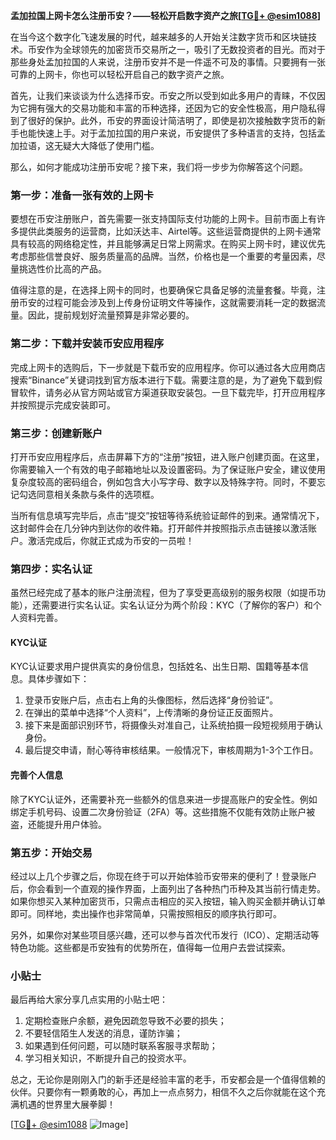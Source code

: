 **孟加拉国上网卡怎么注册币安？——轻松开启数字资产之旅[[TG💪+ @esim1088](https://t.me/s/esim1088)]**

在当今这个数字化飞速发展的时代，越来越多的人开始关注数字货币和区块链技术。币安作为全球领先的加密货币交易所之一，吸引了无数投资者的目光。而对于那些身处孟加拉国的人来说，注册币安并不是一件遥不可及的事情。只要拥有一张可靠的上网卡，你也可以轻松开启自己的数字资产之旅。

首先，让我们来谈谈为什么选择币安。币安之所以受到如此多用户的青睐，不仅因为它拥有强大的交易功能和丰富的币种选择，还因为它的安全性极高，用户隐私得到了很好的保护。此外，币安的界面设计简洁明了，即使是初次接触数字货币的新手也能快速上手。对于孟加拉国的用户来说，币安提供了多种语言的支持，包括孟加拉语，这无疑大大降低了使用门槛。

那么，如何才能成功注册币安呢？接下来，我们将一步步为你解答这个问题。

### **第一步：准备一张有效的上网卡**

要想在币安注册账户，首先需要一张支持国际支付功能的上网卡。目前市面上有许多提供此类服务的运营商，比如沃达丰、Airtel等。这些运营商提供的上网卡通常具有较高的网络稳定性，并且能够满足日常上网需求。在购买上网卡时，建议优先考虑那些信誉良好、服务质量高的品牌。当然，价格也是一个重要的考量因素，尽量挑选性价比高的产品。

值得注意的是，在选择上网卡的同时，也要确保它具备足够的流量套餐。毕竟，注册币安的过程可能会涉及到上传身份证明文件等操作，这就需要消耗一定的数据流量。因此，提前规划好流量预算是非常必要的。

### **第二步：下载并安装币安应用程序**

完成上网卡的选购后，下一步就是下载币安的应用程序。你可以通过各大应用商店搜索“Binance”关键词找到官方版本进行下载。需要注意的是，为了避免下载到假冒软件，请务必从官方网站或官方渠道获取安装包。一旦下载完毕，打开应用程序并按照提示完成安装即可。

### **第三步：创建新账户**

打开币安应用程序后，点击屏幕下方的“注册”按钮，进入账户创建页面。在这里，你需要输入一个有效的电子邮箱地址以及设置密码。为了保证账户安全，建议使用复杂度较高的密码组合，例如包含大小写字母、数字以及特殊字符。同时，不要忘记勾选同意相关条款与条件的选项框。

当所有信息填写完毕后，点击“提交”按钮等待系统验证邮件的到来。通常情况下，这封邮件会在几分钟内到达你的收件箱。打开邮件并按照指示点击链接以激活账户。激活完成后，你就正式成为币安的一员啦！

### **第四步：实名认证**

虽然已经完成了基本的账户注册流程，但为了享受更高级别的服务权限（如提币功能），还需要进行实名认证。实名认证分为两个阶段：KYC（了解你的客户）和个人资料完善。

#### KYC认证

KYC认证要求用户提供真实的身份信息，包括姓名、出生日期、国籍等基本信息。具体步骤如下：

1. 登录币安账户后，点击右上角的头像图标，然后选择“身份验证”。
2. 在弹出的菜单中选择“个人资料”，上传清晰的身份证正反面照片。
3. 接下来是面部识别环节，将摄像头对准自己，让系统拍摄一段短视频用于确认身份。
4. 最后提交申请，耐心等待审核结果。一般情况下，审核周期为1-3个工作日。

#### 完善个人信息

除了KYC认证外，还需要补充一些额外的信息来进一步提高账户的安全性。例如绑定手机号码、设置二次身份验证（2FA）等。这些措施不仅能有效防止账户被盗，还能提升用户体验。

### **第五步：开始交易**

经过以上几个步骤之后，你现在终于可以开始体验币安带来的便利了！登录账户后，你会看到一个直观的操作界面，上面列出了各种热门币种及其当前行情走势。如果你想买入某种加密货币，只需点击相应的买入按钮，输入购买金额并确认订单即可。同样地，卖出操作也非常简单，只需按照相反的顺序执行即可。

另外，如果你对某些项目感兴趣，还可以参与首次代币发行（ICO）、定期活动等特色功能。这些都是币安独有的优势所在，值得每一位用户去尝试探索。

### **小贴士**

最后再给大家分享几点实用的小贴士吧：

1. 定期检查账户余额，避免因疏忽导致不必要的损失；
2. 不要轻信陌生人发送的消息，谨防诈骗；
3. 如果遇到任何问题，可以随时联系客服寻求帮助；
4. 学习相关知识，不断提升自己的投资水平。

总之，无论你是刚刚入门的新手还是经验丰富的老手，币安都会是一个值得信赖的伙伴。只要你有一颗勇敢的心，再加上一点点努力，相信不久之后你就能在这个充满机遇的世界里大展拳脚！

[[TG💪+ @esim1088](https://t.me/s/esim1088) ![Image](https://i.postimg.cc/4NQfJmqS/Snipaste-2025-05-13-00-14-12.png)]